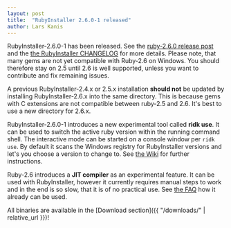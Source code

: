 ```yaml
---
layout: post
title:  "RubyInstaller 2.6.0-1 released"
author: Lars Kanis
---
```

RubyInstaller-2.6.0-1 has been released.
See the [ruby-2.6.0 release post](https://www.ruby-lang.org/en/news/2018/12/25/ruby-2-6-0-released/) and the [the RubyInstaller CHANGELOG](https://github.com/oneclick/rubyinstaller2/blob/master/CHANGELOG-2.6.md) for more details.
Please note, that many gems are not yet compatible with Ruby-2.6 on Windows.
You should therefore stay on 2.5 until 2.6 is well supported, unless you want to contribute and fix remaining issues.

A previous RubyInstaller-2.4.x or 2.5.x installation <b>should not</b> be updated by installing RubyInstaller-2.6.x into the same directory.
This is because gems with C extensions are not compatible between ruby-2.5 and 2.6.
It's best to use a new directory for 2.6.x.

RubyInstaller-2.6.0-1 introduces a new experimental tool called __ridk use__.
It can be used to switch the active ruby version within the running command shell.
The interactive mode can be started on a console window per `ridk use`.
By default it scans the Windows registry for RubyInstaller versions and let's you choose a version to change to.
See [the Wiki](https://github.com/oneclick/rubyinstaller2/wiki/The-ridk-tool#ridk-use) for further instructions.

Ruby-2.6 introduces a __JIT compiler__ as an experimental feature.
It can be used with RubyInstaller, however it currently requires manual steps to work and in the end is so slow, that it is of no practical use.
See [the FAQ](https://github.com/oneclick/rubyinstaller2/wiki/FAQ#q-how-can-i-use-the-ruby-jit) how it already can be used.

All binaries are available in the [Download section]({{ "/downloads/" | relative_url }})!
